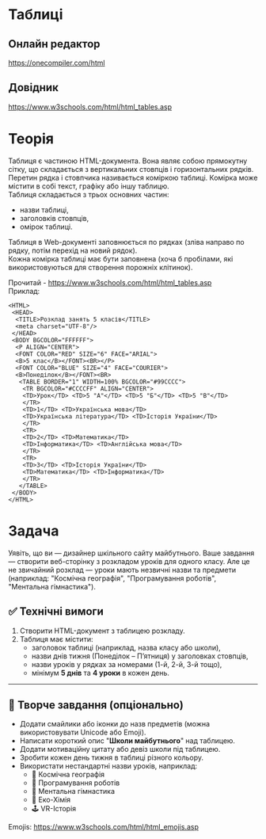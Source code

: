 # Таблиці
## Онлайн редактор
https://onecompiler.com/html
## Довідник
https://www.w3schools.com/html/html_tables.asp
# Теорія
Таблиця є частиною HTML-документа. Вона являє собою прямокутну сітку, що складається з вертикальних стовпців і горизонтальних рядків.  
Перетин рядка і стовпчика називається коміркою таблиці. Комірка може містити в собі текст, графіку або іншу таблицю.  
Таблиця складається з трьох основних частин:

- назви таблиці,
- заголовків стовпців,
-  омірок таблиці.  

Таблиця в Web-документі заповнюється по рядках (зліва направо по рядку, потім перехід на новий рядок).  
Кожна комірка таблиці має бути заповнена (хоча б пробілами, які використовуються для створення порожніх клітинок).  

Прочитай - https://www.w3schools.com/html/html_tables.asp  
Приклад:

    <HTML>
     <HEAD>
      <TITLE>Розклад занять 5 класів</TITLE>
      <meta charset="UTF-8"/>
     </HEAD>
     <BODY BGCOLOR="FFFFFF">
      <P ALIGN="CENTER">
      <FONT COLOR="RED" SIZE="6" FACE="ARIAL">
      <B>5 клас</B></FONT><BR></P>
      <FONT COLOR="BLUE" SIZE="4" FACE="COURIER">
      <B>Понеділок</B></FONT><BR>
       <TABLE BORDER="1" WIDTH=100% BGCOLOR="#99CCCC">
        <TR BGCOLOR="#CCCCFF" ALIGN="CENTER">
        <TD>Урок</TD> <TD>5 "А"</TD> <TD>5 "Б"</TD> <TD>5 "В"</TD>
        </TR>
        <TD>1</TD> <TD>Українська мова</TD>
        <TD>Українська література</TD> <TD>Історія України</TD>
        </TR>
        <TR>
        <TD>2</TD> <TD>Математика</TD>
        <TD>Інформатика</TD> <TD>Англійська мова</TD>
        </TR>
        <TR>
        <TD>3</TD> <TD>Історія України</TD>
        <TD>Математика</TD> <TD>Інформатика</TD>
        </TR>
       </TABLE>
     </BODY>
    </HTML>

# Задача
Уявіть, що ви — дизайнер шкільного сайту майбутнього. Ваше завдання — створити веб-сторінку з розкладом уроків для одного класу. 
Але це не звичайний розклад — уроки мають незвичні назви та предмети (наприклад: "Космічна географія", "Програмування роботів", "Ментальна гімнастика").

## ✅ Технічні вимоги

1. Створити HTML-документ з таблицею розкладу.
2. Таблиця має містити:
   - заголовок таблиці (наприклад, назва класу або школи),
   - назви днів тижня (Понеділок – П’ятниця) у заголовках стовпців,
   - назви уроків у рядках за номерами (1-й, 2-й, 3-й тощо),
   - мінімум **5 днів** та **4 уроки** в кожен день.
---

## 🎨 Творче завдання (опціонально)

- Додати смайлики або іконки до назв предметів (можна використовувати Unicode або Emoji).
- Написати короткий опис "**Школи майбутнього**" над таблицею.
- Додати мотиваційну цитату або девіз школи під таблицею.
- Зробити кожен день тижня в таблиці різного кольору.
- Використати нестандартні назви уроків, наприклад:
  - 🌌 Космічна географія
  - 🤖 Програмування роботів
  - 🧠 Ментальна гімнастика
  - 🔬 Еко-Хімія
  - 🕹️ VR-Історія


Emojis: https://www.w3schools.com/html/html_emojis.asp
